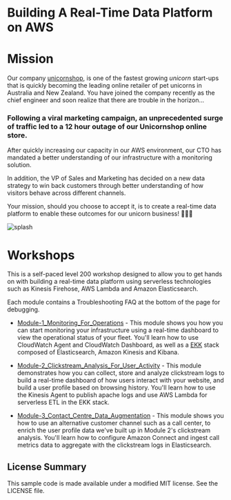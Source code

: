 # Building A Real-Time Data Platform on AWS

# Mission

Our company [unicornshop](https://www.unicornshop.io), is one of the fastest growing *unicorn* start-ups that is quickly becoming the leading online retailer of pet unicorns in Australia and New Zealand. You have joined the company recently as the chief engineer and soon realize that there are trouble in the horizon...

<h3>
Following a viral marketing campaign, an unprecedented surge of traffic led to a 12 hour outage of our Unicornshop online store. 
</h3>

After quickly increasing our capacity in our AWS environment, our CTO has mandated a better understanding of our infrastructure with a monitoring solution.

In addition, the VP of Sales and Marketing has decided on a new data strategy to win back customers through better understanding of how visitors behave across different channels.

Your mission, should you choose to accept it, is to create a real-time data platform to enable these outcomes for our unicorn business! 🦄🦄🦄 

![splash](images/splash.png)

# Workshops
This is a self-paced level 200 workshop designed to allow you to get hands on with building a real-time data platform using serverless technologies such as Kinesis Firehose, AWS Lambda and Amazon Elasticsearch.

Each module contains a Troubleshooting FAQ at the bottom of the page for debugging.


+ [Module-1_Monitoring_For_Operations](https://github.com/aws-samples/building-a-realtime-data-platform-workshop/tree/master/Module-1_Monitoring_For_Operations) - This module shows you how you can start monitoring your infrastructure using a real-time dashboard to view the operational status of your fleet. You'll learn how to use CloudWatch Agent and CloudWatch Dashboard, as well as a [EKK](https://aws.amazon.com/blogs/devops/from-elk-stack-to-ekk-aggregating-and-analyzing-apache-logs-with-amazon-elasticsearch-service-amazon-kinesis-and-kibana/) stack composed of Elasticsearch, Amazon Kinesis and Kibana.

+ [Module-2_Clickstream_Analysis_For_User_Activity](https://github.com/aws-samples/building-a-realtime-data-platform-workshop/tree/master/Module-2_Clickstream_Analysis_For_User_Activity) - This module demonstrates how you can collect, store and analyze clickstream logs to build a real-time dashboard of how users interact with your website, and build a user profile based on browsing history. You'll learn how to use the Kinesis Agent to publish apache logs and use AWS Lambda for serverless ETL in the EKK stack.

+ [Module-3_Contact_Centre_Data_Augmentation](https://github.com/aws-samples/building-a-realtime-data-platform-workshop/tree/master/Module-3_Contact_Centre_Data_Augmentation) - This module shows you how to use an alternative customer channel such as a call center, to enrich the user profile data we've built up in Module 2's clickstream analysis. You'll learn how to configure Amazon Connect and ingest call metrics data to aggregate with the clickstream logs in Elasticsearch.



## License Summary

This sample code is made available under a modified MIT license. See the LICENSE file.
